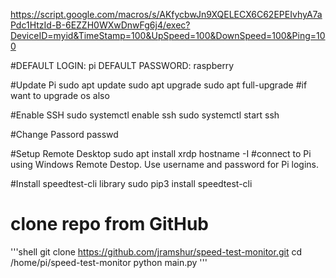 https://script.google.com/macros/s/AKfycbwJn9XQELECX6C62EPEIvhyA7aPdc1HtzId-B-6EZZH0WXwDnwFg6j4/exec?DeviceID=myid&TimeStamp=100&UpSpeed=100&DownSpeed=100&Ping=100

#DEFAULT LOGIN: pi   DEFAULT PASSWORD: raspberry

#Update Pi
sudo apt update
sudo apt upgrade
sudo apt full-upgrade #if want to upgrade os also

#Enable SSH
sudo systemctl enable ssh
sudo systemctl start ssh

#Change Passord
passwd

#Setup Remote Desktop
sudo apt install xrdp
hostname -I
#connect to Pi using Windows Remote Destop. Use username and password for Pi logins.

#Install speedtest-cli library
sudo pip3 install speedtest-cli

# clone repo from GitHub
'''shell
git clone https://github.com/jramshur/speed-test-monitor.git
cd /home/pi/speed-test-monitor
python main.py
'''
